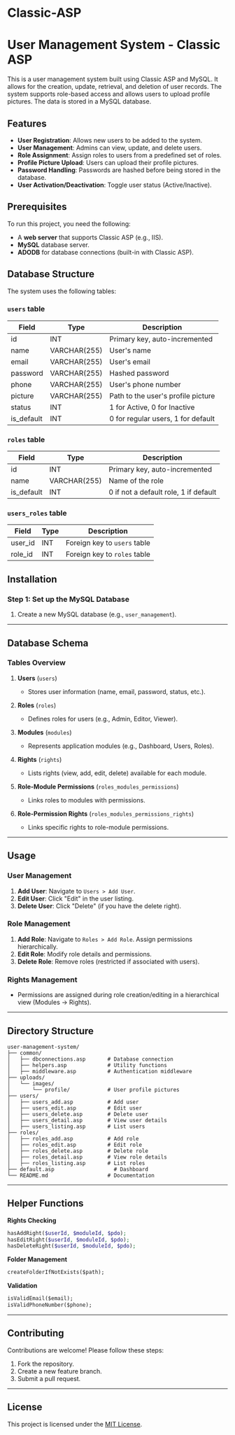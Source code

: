 # Classic-ASP
# User Management System - Classic ASP

This is a user management system built using Classic ASP and MySQL. It allows for the creation, update, retrieval, and deletion of user records. The system supports role-based access and allows users to upload profile pictures. The data is stored in a MySQL database.

## Features

- **User Registration**: Allows new users to be added to the system.
- **User Management**: Admins can view, update, and delete users.
- **Role Assignment**: Assign roles to users from a predefined set of roles.
- **Profile Picture Upload**: Users can upload their profile pictures.
- **Password Handling**: Passwords are hashed before being stored in the database.
- **User Activation/Deactivation**: Toggle user status (Active/Inactive).

## Prerequisites

To run this project, you need the following:

- A **web server** that supports Classic ASP (e.g., IIS).
- **MySQL** database server.
- **ADODB** for database connections (built-in with Classic ASP).

## Database Structure

The system uses the following tables:

### `users` table

| Field      | Type         | Description                         |
|------------|--------------|-------------------------------------|
| id         | INT          | Primary key, auto-incremented       |
| name       | VARCHAR(255)  | User's name                         |
| email      | VARCHAR(255)  | User's email                        |
| password   | VARCHAR(255)  | Hashed password                     |
| phone      | VARCHAR(255)  | User's phone number                 |
| picture    | VARCHAR(255)  | Path to the user's profile picture  |
| status     | INT          | 1 for Active, 0 for Inactive        |
| is_default | INT          | 0 for regular users, 1 for default  |

### `roles` table

| Field      | Type         | Description                         |
|------------|--------------|-------------------------------------|
| id         | INT          | Primary key, auto-incremented       |
| name       | VARCHAR(255)  | Name of the role                    |
| is_default | INT          | 0 if not a default role, 1 if default|

### `users_roles` table

| Field      | Type         | Description                         |
|------------|--------------|-------------------------------------|
| user_id    | INT          | Foreign key to `users` table        |
| role_id    | INT          | Foreign key to `roles` table        |

## Installation

### Step 1: Set up the MySQL Database

1. Create a new MySQL database (e.g., `user_management`).
---

## Database Schema

### Tables Overview

1. **Users** (`users`)  
   - Stores user information (name, email, password, status, etc.).

2. **Roles** (`roles`)  
   - Defines roles for users (e.g., Admin, Editor, Viewer).

3. **Modules** (`modules`)  
   - Represents application modules (e.g., Dashboard, Users, Roles).

4. **Rights** (`rights`)  
   - Lists rights (view, add, edit, delete) available for each module.

5. **Role-Module Permissions** (`roles_modules_permissions`)  
   - Links roles to modules with permissions.

6. **Role-Permission Rights** (`roles_modules_permissions_rights`)  
   - Links specific rights to role-module permissions.

---

## Usage

### User Management
1. **Add User**: Navigate to `Users > Add User`.
2. **Edit User**: Click "Edit" in the user listing.
3. **Delete User**: Click "Delete" (if you have the delete right).

### Role Management
1. **Add Role**: Navigate to `Roles > Add Role`. Assign permissions hierarchically.
2. **Edit Role**: Modify role details and permissions.
3. **Delete Role**: Remove roles (restricted if associated with users).

### Rights Management
- Permissions are assigned during role creation/editing in a hierarchical view (Modules → Rights).

---

## Directory Structure

```
user-management-system/
├── common/
│   ├── dbconnections.asp       # Database connection
│   ├── helpers.asp             # Utility functions
│   ├── middleware.asp          # Authentication middleware
├── uploads/
│   └── images/
│       └── profile/            # User profile pictures
├── users/
│   ├── users_add.asp           # Add user
│   ├── users_edit.asp          # Edit user
│   ├── users_delete.asp        # Delete user
│   ├── users_detail.asp        # View user details
│   ├── users_listing.asp       # List users
├── roles/
│   ├── roles_add.asp           # Add role
│   ├── roles_edit.asp          # Edit role
│   ├── roles_delete.asp        # Delete role
│   ├── roles_detail.asp        # View role details
│   ├── roles_listing.asp       # List roles
├── default.asp                   # Dashboard
└── README.md                   # Documentation
```

---

## Helper Functions

**Rights Checking**
```php
hasAddRight($userId, $moduleId, $pdo);
hasEditRight($userId, $moduleId, $pdo);
hasDeleteRight($userId, $moduleId, $pdo);
```

**Folder Management**
```asp
createFolderIfNotExists($path);
```

**Validation**
```asp
isValidEmail($email);
isValidPhoneNumber($phone);
```

---

## Contributing

Contributions are welcome! Please follow these steps:
1. Fork the repository.
2. Create a new feature branch.
3. Submit a pull request.

---

## License

This project is licensed under the [MIT License](LICENSE).
